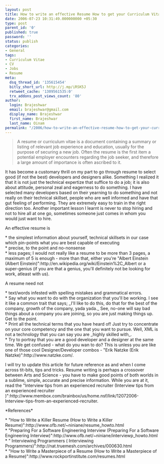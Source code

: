 ```yaml
---
layout: post
title: How to write an effective Resume How to get your Curriculum Vitae right
date: 2006-07-23 10:31:49.000000000 +05:30
type: post
parent_id: '0'
published: true
password: ''
status: publish
categories:
- General
tags:
- Curriculum Vitae
- CV
- Jobs
- Resume
meta:
  dsq_thread_id: '135615454'
  bitly_short_url: http://j.mp/iRSK5J
  retweet_cache: '1309561535:0'
  trx_addons_post_views_count: '80'
author:
  login: Brajeshwar
  email: brajeshwar@gmail.com
  display_name: Brajeshwar
  first_name: Brajeshwar
  last_name: Oinam
permalink: "/2006/how-to-write-an-effective-resume-how-to-get-your-curriculum-vitae-right/"
---
```

<blockquote>A resume or curriculum vitae is a document containing a summary or listing of relevant job experience and education, usually for the purpose of securing a new job. Often the resume is the first item a potential employer encounters regarding the job seeker, and therefore a large amount of importance is often ascribed to it.</p></blockquote>
<p>It has become a customary thrill on my part to go through resume  to select good (if not the best) developers and designers alike. Something I realized it that it is not just the technical expertize that suffice to do a job; it is also about attitude, personal zeal and eagerness to do something. I have selected many developers based on their yearning to do something and not really on their technical skillset, people who are well informed and have that gut feeling of performing. They are extremely easy to train in the right direction too. Another important lesson I learnt is never to stop hiring and not to hire all at one go, sometimes someone just comes in whom you would just want to hire.</p>

<p>An effective resume is</p>
<p>* the simplest information about yourself, technical skillsets in our case which pin-points what you are best capable of executing<br />
* precise, to the point and no-nonsense<br />
* less pages; I would not really like a resume to be more than 3 pages, a maximum of 5 is enough - more than that, either you're "Albert Einstein (Albert Einstein)":http://en.wikipedia.org/wiki/Einstein%2C_Albert or a super-genius (if you are that a genius, you'll definitely not be looking for work, atleast with us).</p>
<p>A resume need not</p>
<p>* text/words infested with spelling mistakes and grammatical errors.<br />
* Say what you want to do with the organization that you'll be working. I see it like a common trait that says; _I'll like to do this, do that for the best of the company, growth of the company, yada yada._ See, no-one will say bad things about a company you are joining, so you are just making things up. Get to the point.<br />
* Print all the technical terms that you have heard of! Just try to concentrate on your core competency and the one that you want to pursue. Well, XML is not a technology that you can say you are _highly skilled with_.<br />
* Try to portray that you are a good developer and a designer at the same time. We get confused - what do you wan to do? This is unless you are like one of those cool Designer/Developer combos - "Erik Natzke (Erik Natzke)":http://www.natzke.com/.</p>
<p>I will try to update this article for future reference as and when I come across tit-bits, tips and tricks. Resume writing is perhaps a crossover between Arts and Science - you have to make good points of both worlds in a sublime, simple, accurate and precise information. While you are at it, read the "Interview tips from an experienced recruiter  (Interview tips from an experienced recruiter )":http://www.membox.com/brainbox/us/home.nsf/link/12072006-Interview-tips-from-an-experienced-recruiter.</p>
<p>*References*</p>
<p>* "How to Write a Killer Resume (How to Write a Killer Resume)":http://www.ofb.net/~niniane/resume_howto.html<br />
* "Preparing For a Software Engineering Interview (Preparing For a Software Engineering Interview)":http://www.ofb.net/~niniane/interviewp_howto.html<br />
* " Interviewing Programmers ( Interviewing Programmers)":http://nat.truemesh.com/archives/000630.html<br />
* "How to Write a Masterpiece of a Resume (How to Write a Masterpiece of a Resume)":http://www.rockportinstitute.com/resumes.html</p>
